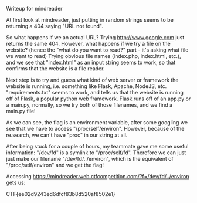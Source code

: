 Writeup for mindreader

At first look at mindreader, just putting in random strings seems to be returning a 404 saying "URL not found". 

So what happens if we an actual URL? Trying http://www.google.com just returns the same 404. However, what happens if we try a file on the website? (hence the "what do you want to read?" part - it's asking what file we want to read) Trying obvious file names (index.php, index.html, etc.), and we see that "index.html" as an input string seems to work, so that confirms that the website is a file reader.

Next step is to try and guess what kind of web server or framework the website is running, i.e. something like Flask, Apache, NodeJS, etc. "requirements.txt" seems to work, and tells us that the website is running off of Flask, a popular python web framework. Flask runs off of an app.py or a main.py, normally, so we try both of those filenames, and we find a main.py file!
        
As we can see, the flag is an environment variable, after some googling we see that we have to access "/proc/self/environ". However, because of the re.search, we can't have "proc" in our string at all.

After being stuck for a couple of hours, my teammate gave me some useful information: "/dev/fd" is a symlink to "/proc/self/fd". Therefore we can just just make our filename "/dev/fd/../environ", which is the equivalent of "/proc/self/environ" and we get the flag!

Accessing https://mindreader.web.ctfcompetition.com/?f=/dev/fd/../environ gets us:

CTF{ee02d9243ed6dfcf83b8d520af8502e1}
